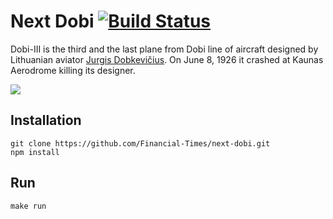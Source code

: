 # Next Dobi [![Build Status](https://travis-ci.org/Financial-Times/next-dobi.svg?branch=master)](https://travis-ci.org/Financial-Times/next-dobi)

Dobi-III is the third and the last plane from Dobi line of aircraft designed by Lithuanian aviator [Jurgis Dobkevičius](http://en.wikipedia.org/wiki/Jurgis_Dobkevi%C4%8Dius). On June 8, 1926 it crashed at Kaunas Aerodrome killing its designer.

![](http://upload.wikimedia.org/wikipedia/commons/6/6e/Jurgis_Dobkevi%C4%8Dius.jpg)

## Installation

```
git clone https://github.com/Financial-Times/next-dobi.git
npm install
```

## Run

```
make run
```
